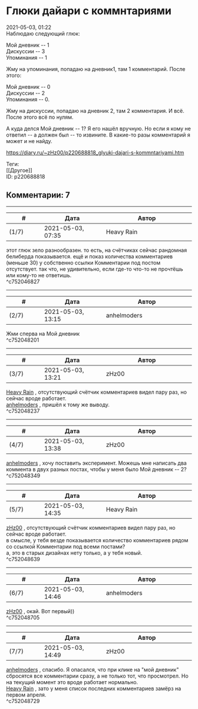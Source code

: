 Глюки дайари с коммнтариями
===========================

  
2021-05-03, 01:22  
 Наблюдаю следующий глюк:   
   
 Мой дневник -- 1   
 Дискуссии -- 3   
 Упоминания -- 1   
   
 Жму на упоминания, попадаю на дневник1, там 1 комментарий. После этого:   
   
 Мой дневник -- 0   
 Дискуссии -- 2   
 Упоминания -- 0.   
   
 Жму на дискуссии, попадаю на дневник 2, там 2 комментария. И всё. После этого всё по нулям.   
   
 А куда делся Мой дневник -- 1? Я его нашёл вручную. Но если я кому не ответил -- а должен был -- то извините. В какие-то разы комментарий я может и не найду.   
  
<https://diary.ru/~zHz00/p220688818_glyuki-dajari-s-kommntariyami.htm>  
  
Теги:  
[[Другое]]  
ID: p220688818  


Комментарии: 7
--------------

  


---



|         #         |              Дата              |                     Автор                     |           ID           |
| --- | --- | --- | --- |
| (1/7) | 2021-05-03, 07:35 | Heavy Rain | c752046827 |

  
 этот глюк зело разнообразен. то есть, на счётчиках сейчас рандомная белиберда показывается. ещё и показ количества комментариев (меньше 30) у собственно ссылки Комментарии под постом отсутствует. так что, не удивительно, если где-то что-то не прочтёшь или кому-то не ответишь.   
 ^c752046827

---



|         #         |              Дата              |                     Автор                     |           ID           |
| --- | --- | --- | --- |
| (2/7) | 2021-05-03, 13:15 | anhelmoders | c752048201 |

  
 Жми сперва на Мой дневник   
 ^c752048201

---



|         #         |              Дата              |                     Автор                     |           ID           |
| --- | --- | --- | --- |
| (3/7) | 2021-05-03, 13:21 | zHz00 | c752048237 |

  
  [Heavy Rain](https://kogacz.diary.ru "emotional weather report")  , отсутствующий счётчик комментариев видел пару раз, но сейчас вроде работает.   
  [anhelmoders](https://anhelmoders.diary.ru "No plans. Only wonders.")  , пришёл к тому же выводу.   
 ^c752048237

---



|         #         |              Дата              |                     Автор                     |           ID           |
| --- | --- | --- | --- |
| (4/7) | 2021-05-03, 13:38 | zHz00 | c752048349 |

  
  [anhelmoders](https://anhelmoders.diary.ru "No plans. Only wonders.")  , хочу поставить эксперимент. Можешь мне написать два коммента в двух разных постах, чтобы у меня было Мой дневник -- 2?   
 ^c752048349

---



|         #         |              Дата              |                     Автор                     |           ID           |
| --- | --- | --- | --- |
| (5/7) | 2021-05-03, 14:35 | Heavy Rain | c752048639 |

  
  [zHz00](https://zHz00.diary.ru "Untitled")  ,  отсутствующий счётчик комментариев видел пару раз, но сейчас вроде работает.    
 в смысле, у тебя везде показывается количество комментариев рядом со ссылкой Комментарии под всеми постами?   
 а, это в старых дизайнах нету только, а у тебя новый.   
 ^c752048639

---



|         #         |              Дата              |                     Автор                     |           ID           |
| --- | --- | --- | --- |
| (6/7) | 2021-05-03, 14:46 | anhelmoders | c752048705 |

  
  [zHz00](https://zHz00.diary.ru "Untitled")  , окай. Вот первый))   
 ^c752048705

---



|         #         |              Дата              |                     Автор                     |           ID           |
| --- | --- | --- | --- |
| (7/7) | 2021-05-03, 14:49 | zHz00 | c752048729 |

  
  [anhelmoders](https://anhelmoders.diary.ru "No plans. Only wonders.")  , спасибо. Я опасался, что при клике на "мой дневник" сбросятся все комментарии сразу, а не только тот, что просмотрел. Но на текущий момент это вроде работает нормально.   
  [Heavy Rain](https://kogacz.diary.ru "emotional weather report")  , зато у меня список последних комментариев замёрз на первом апреля.   
 ^c752048729